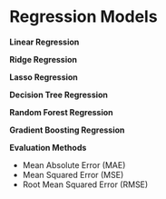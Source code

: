 # Regression Models

**Linear Regression**

**Ridge Regression**

**Lasso Regression**

**Decision Tree Regression**

**Random Forest Regression**

**Gradient Boosting Regression**

**Evaluation Methods**

- Mean Absolute Error (MAE)
- Mean Squared Error (MSE)
- Root Mean Squared Error (RMSE)

